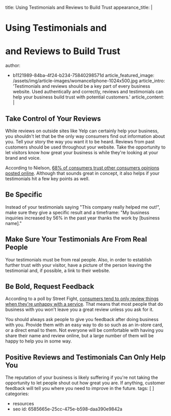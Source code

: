 title: Using Testimonials and Reviews to Build Trust
appearance_title: |
  # <span>Using Testimonials and</span>
  # <span>and Reviews to Build Trust</span>
author:
  - b1121989-84ba-4f24-b234-75840298571d
article_featured_image: /assets/img/article-images/womancellphone-1024x500.jpg
article_intro: 'Testimonials and reviews should be a key part of every business website. Used  authentically and correctly, reviews and testimonials can help your business build trust with potential customers.'
article_content: |
  ## Take Control of Your Reviews
  
  While reviews on outside sites like Yelp can certainly help your business, you shouldn't let that be the only way consumers find out information about you. Tell your story the way you want it to be heard. Reviews from past customers should be used throughout your website. Take the opportunity to let visitors know how great your business is while they're looking at your brand and voice.
  
  According to Nielson, [68% of consumers trust other consumers opinions posted online](http://screenwerk.com/2013/09/20/nielsen-traditional-ads-still-more-trusted-than-digital/). Although that sounds great in concept, it also helps if your testimonials hit a few key points as well.
  
  ## Be Specific
  Instead of your testimonials saying "This company really helped me out!", make sure they give a specific result and a timeframe: "My business inquiries increased by 56% in the past year thanks the work by [business name]."
  
  ## Make Sure Your Testimonials Are From Real People
  Your testimonials must be from real people. Also, in order to establish further trust with your visitor, have a picture of the person leaving the testimonial and, if possible, a link to their website.
  
  ## Be Bold, Request Feedback
  
  According to a poll by Street Fight, [consumers tend to only review things when they're unhappy with a service](http://streetfightmag.com/2012/08/14/poll-bad-experiences-are-more-likely-to-inspire-reviews/). That means that most people that do business with you won't leave you a great review unless you ask for it.
  
  You should always ask people to give you feedback after doing business with you. Provide them with an easy way to do so such as an in-store card, or a direct email to them. Not everyone will be comfortable with having you share their name and review online, but a large number of them will be happy to help you in some way.
  
  ## Positive Reviews and Testimonials Can Only Help You
  The reputation of your business is likely suffering if you're not taking the opportunity to let people shout out how great you are. If anything, customer feedback will tell you where you need to improve in the future.
tags: [ ]
categories:
  - resources
  - seo
id: 6585665e-25cc-475e-b598-daa390e9842a
